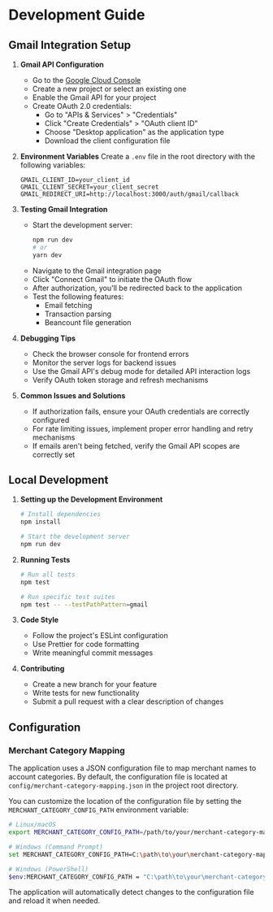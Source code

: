 # Development Guide

## Gmail Integration Setup

1. **Gmail API Configuration**
   - Go to the [Google Cloud Console](https://console.cloud.google.com/)
   - Create a new project or select an existing one
   - Enable the Gmail API for your project
   - Create OAuth 2.0 credentials:
     - Go to "APIs & Services" > "Credentials"
     - Click "Create Credentials" > "OAuth client ID"
     - Choose "Desktop application" as the application type
     - Download the client configuration file

2. **Environment Variables**
   Create a `.env` file in the root directory with the following variables:
   ```
   GMAIL_CLIENT_ID=your_client_id
   GMAIL_CLIENT_SECRET=your_client_secret
   GMAIL_REDIRECT_URI=http://localhost:3000/auth/gmail/callback
   ```

3. **Testing Gmail Integration**
   - Start the development server:
     ```bash
     npm run dev
     # or
     yarn dev
     ```
   - Navigate to the Gmail integration page
   - Click "Connect Gmail" to initiate the OAuth flow
   - After authorization, you'll be redirected back to the application
   - Test the following features:
     - Email fetching
     - Transaction parsing
     - Beancount file generation

4. **Debugging Tips**
   - Check the browser console for frontend errors
   - Monitor the server logs for backend issues
   - Use the Gmail API's debug mode for detailed API interaction logs
   - Verify OAuth token storage and refresh mechanisms

5. **Common Issues and Solutions**
   - If authorization fails, ensure your OAuth credentials are correctly configured
   - For rate limiting issues, implement proper error handling and retry mechanisms
   - If emails aren't being fetched, verify the Gmail API scopes are correctly set

## Local Development

1. **Setting up the Development Environment**
   ```bash
   # Install dependencies
   npm install
   
   # Start the development server
   npm run dev
   ```

2. **Running Tests**
   ```bash
   # Run all tests
   npm test
   
   # Run specific test suites
   npm test -- --testPathPattern=gmail
   ```

3. **Code Style**
   - Follow the project's ESLint configuration
   - Use Prettier for code formatting
   - Write meaningful commit messages

4. **Contributing**
   - Create a new branch for your feature
   - Write tests for new functionality
   - Submit a pull request with a clear description of changes

## Configuration

### Merchant Category Mapping

The application uses a JSON configuration file to map merchant names to account categories. By default, the configuration file is located at `config/merchant-category-mapping.json` in the project root directory.

You can customize the location of the configuration file by setting the `MERCHANT_CATEGORY_CONFIG_PATH` environment variable:

```bash
# Linux/macOS
export MERCHANT_CATEGORY_CONFIG_PATH=/path/to/your/merchant-category-mapping.json

# Windows (Command Prompt)
set MERCHANT_CATEGORY_CONFIG_PATH=C:\path\to\your\merchant-category-mapping.json

# Windows (PowerShell)
$env:MERCHANT_CATEGORY_CONFIG_PATH = "C:\path\to\your\merchant-category-mapping.json"
```

The application will automatically detect changes to the configuration file and reload it when needed. 